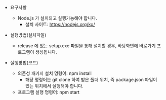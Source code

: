 - 요구사항
  - Node.js 가 설치되고 실행가능해야 합니다.
    - 설치 사이트: https://nodejs.org/ko/

- 실행방법(설치파일)
  - release 에 있는 setup.exe 파일을 통해 설치할 경우, 바탕화면에 바로가기 프로그램이 생성됩니다.

- 실행방법(코드)
  - 의존성 패키지 설치 명령어: npm install
    - 해당 명령어는 git clone 하여 받은 폴더 위치, 즉 package.json 파일이 있는 위치에서 실행해야 합니다.
  - 프로그램 실행 명령어: npm start
